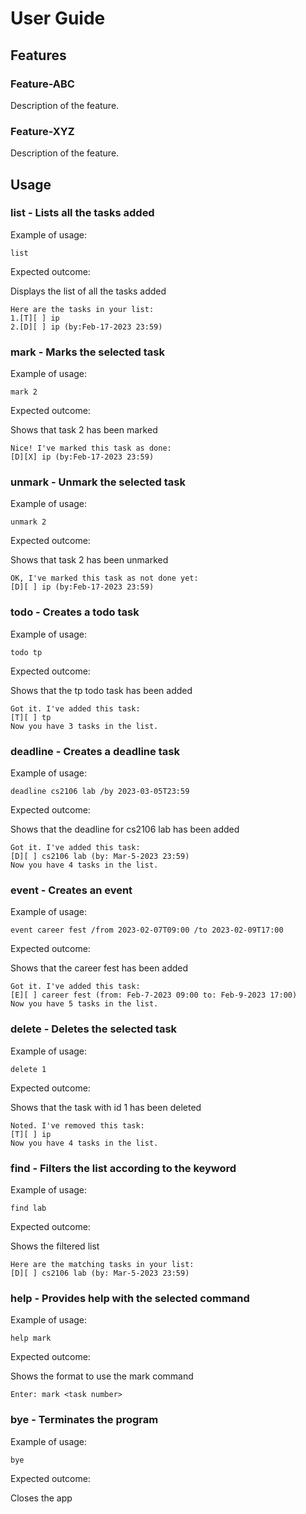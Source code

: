 # User Guide

## Features 

### Feature-ABC

Description of the feature.

### Feature-XYZ

Description of the feature.

## Usage

### list - Lists all the tasks added

Example of usage: 

`list`

Expected outcome:

Displays the list of all the tasks added

```
Here are the tasks in your list:
1.[T][ ] ip
2.[D][ ] ip (by:Feb-17-2023 23:59)
```

### mark - Marks the selected task

Example of usage:

`mark 2`

Expected outcome:

Shows that task 2 has been marked

```
Nice! I've marked this task as done:
[D][X] ip (by:Feb-17-2023 23:59)
```

### unmark - Unmark the selected task

Example of usage:

`unmark 2`

Expected outcome:

Shows that task 2 has been unmarked

```
OK, I've marked this task as not done yet:
[D][ ] ip (by:Feb-17-2023 23:59)
```

### todo - Creates a todo task

Example of usage:

`todo tp`

Expected outcome:

Shows that the tp todo task has been added

```
Got it. I've added this task:
[T][ ] tp
Now you have 3 tasks in the list.
```

### deadline - Creates a deadline task

Example of usage:

`deadline cs2106 lab /by 2023-03-05T23:59`

Expected outcome:

Shows that the deadline for cs2106 lab has been added

```
Got it. I've added this task:
[D][ ] cs2106 lab (by: Mar-5-2023 23:59)
Now you have 4 tasks in the list.
```

### event - Creates an event

Example of usage:

`event career fest /from 2023-02-07T09:00 /to 2023-02-09T17:00`

Expected outcome:

Shows that the career fest has been added

```
Got it. I've added this task:
[E][ ] career fest (from: Feb-7-2023 09:00 to: Feb-9-2023 17:00)
Now you have 5 tasks in the list.
```

### delete - Deletes the selected task

Example of usage:

`delete 1`

Expected outcome:

Shows that the task with id 1 has been deleted

```
Noted. I've removed this task:
[T][ ] ip
Now you have 4 tasks in the list.
```

### find - Filters the list according to the keyword

Example of usage:

`find lab`

Expected outcome:

Shows the filtered list

```
Here are the matching tasks in your list:
[D][ ] cs2106 lab (by: Mar-5-2023 23:59)
```

### help - Provides help with the selected command

Example of usage:

`help mark`

Expected outcome:

Shows the format to use the mark command

```
Enter: mark <task number>
```

### bye - Terminates the program

Example of usage:

`bye`

Expected outcome:

Closes the app
